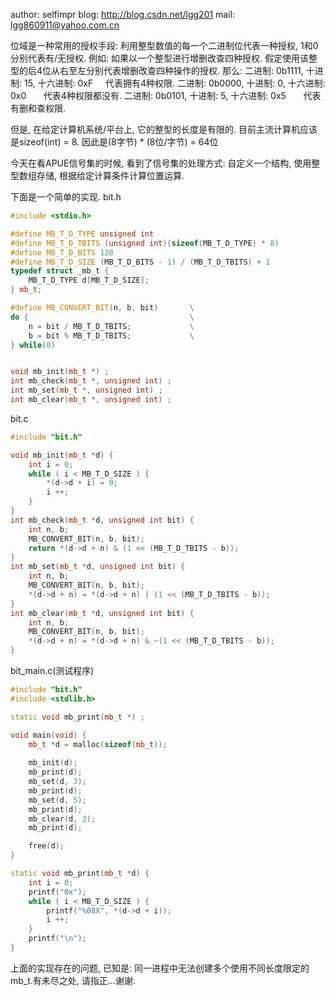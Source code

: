 author: selfimpr
blog: http://blog.csdn.net/lgg201
mail: lgg860911@yahoo.com.cn

位域是一种常用的授权手段: 利用整型数值的每一个二进制位代表一种授权, 1和0分别代表有/无授权.
例如:
如果以一个整型进行增删改查四种授权.
假定使用该整型的后4位从右至左分别代表增删改查四种操作的授权. 那么:
二进制: 0b1111, 十进制: 15, 十六进制: 0xF     代表拥有4种权限.
二进制: 0b0000, 十进制: 0, 十六进制: 0x0       代表4种权限都没有.
二进制: 0b0101, 十进制: 5, 十六进制: 0x5       代表有删和查权限.

但是, 在给定计算机系统/平台上, 它的整型的长度是有限的. 目前主流计算机应该是sizeof(int) = 8. 因此是(8字节) * (8位/字节) = 64位

今天在看APUE信号集的时候, 看到了信号集的处理方式: 自定义一个结构, 使用整型数组存储, 根据给定计算条件计算位置运算.

下面是一个简单的实现.
bit.h


```cpp
#include <stdio.h>

#define MB_T_D_TYPE unsigned int 
#define MB_T_D_TBITS (unsigned int)(sizeof(MB_T_D_TYPE) * 8)
#define MB_T_D_BITS 128
#define MB_T_D_SIZE (MB_T_D_BITS - 1) / (MB_T_D_TBITS) + 1
typedef struct _mb_t {
	MB_T_D_TYPE d[MB_T_D_SIZE];
} mb_t;

#define MB_CONVERT_BIT(n, b, bit)		\
do {									\
	n = bit / MB_T_D_TBITS;				\
	b = bit % MB_T_D_TBITS;				\
} while(0)


void mb_init(mb_t *) ;
int mb_check(mb_t *, unsigned int) ;
int mb_set(mb_t *, unsigned int) ;
int mb_clear(mb_t *, unsigned int) ;

```

bit.c

```cpp
#include "bit.h"

void mb_init(mb_t *d) {
	int i = 0;
	while ( i < MB_T_D_SIZE ) {
		*(d->d + i) = 0;
		i ++;
	}
}
int mb_check(mb_t *d, unsigned int bit) {
	int n, b;
	MB_CONVERT_BIT(n, b, bit);
	return *(d->d + n) & (1 << (MB_T_D_TBITS - b));
}
int mb_set(mb_t *d, unsigned int bit) {
	int n, b;
	MB_CONVERT_BIT(n, b, bit);
	*(d->d + n) = *(d->d + n) | (1 << (MB_T_D_TBITS - b));
}
int mb_clear(mb_t *d, unsigned int bit) {
	int n, b;
	MB_CONVERT_BIT(n, b, bit);
	*(d->d + n) = *(d->d + n) & ~(1 << (MB_T_D_TBITS - b));
}

```

bit_main.c(测试程序)

```cpp
#include "bit.h"
#include <stdlib.h>

static void mb_print(mb_t *) ;

void main(void) {
	mb_t *d = malloc(sizeof(mb_t));
	
	mb_init(d);
	mb_print(d);
	mb_set(d, 3);
	mb_print(d);
	mb_set(d, 5);
	mb_print(d);
	mb_clear(d, 3);
	mb_print(d);

	free(d);
}

static void mb_print(mb_t *d) {
	int i = 0;
	printf("0x");
	while ( i < MB_T_D_SIZE ) {
		printf("%08X", *(d->d + i));
		i ++;
	}
	printf("\n");
}

```

上面的实现存在的问题, 已知是: 同一进程中无法创建多个使用不同长度限定的mb_t.有未尽之处, 请指正...谢谢.

